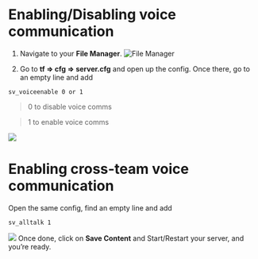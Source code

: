 # Enabling/Disabling voice communication
1. Navigate to your **File Manager**.
![File Manager](../images/file-manager.png)

2. Go to **tf => cfg => server.cfg** and open up the config.
Once there, go to an empty line and add
```
sv_voiceenable 0 or 1
```
>0 to disable voice comms

>1 to enable voice comms

 ![](../images/server-config.png)

# Enabling cross-team voice communication
Open the same config, find an empty line and add
```
sv_alltalk 1
```
![](../images/alltalk-server-config.png)
Once done, click on **Save Content** and Start/Restart your server, and you’re ready.